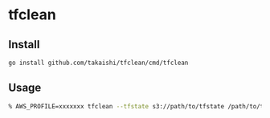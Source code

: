 # tfclean

## Install

```bash
go install github.com/takaishi/tfclean/cmd/tfclean
```

## Usage

```bash
% AWS_PROFILE=xxxxxxx tfclean --tfstate s3://path/to/tfstate /path/to/tffiles
```
